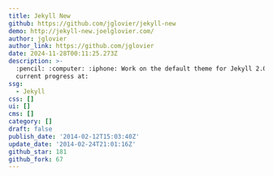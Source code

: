 ```yaml
---
title: Jekyll New
github: https://github.com/jglovier/jekyll-new
demo: http://jekyll-new.joelglovier.com/
author: jglovier
author_link: https://github.com/jglovier
date: 2024-11-28T00:11:25.273Z
description: >-
  :pencil: :computer: :iphone: Work on the default theme for Jekyll 2.0. Preview
  current progress at:
ssg:
  - Jekyll
css: []
ui: []
cms: []
category: []
draft: false
publish_date: '2014-02-12T15:03:40Z'
update_date: '2014-02-24T21:01:16Z'
github_star: 181
github_fork: 67
---
```

